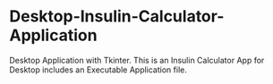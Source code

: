 # Desktop-Insulin-Calculator-Application
Desktop Application with Tkinter. This is an Insulin Calculator App for Desktop includes an Executable Application file.
